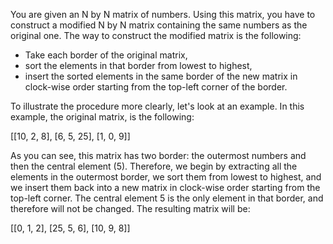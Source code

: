 You are given an N by N matrix of numbers. Using this matrix, you have to construct a modified N by N matrix containing the same numbers as the original one. The way to construct the modified matrix is the following:
- Take each border of the original matrix,
- sort the elements in that border from lowest to highest,
- insert the sorted elements in the same border of the new matrix in clock-wise order starting from the top-left corner of the border.

To illustrate the procedure more clearly, let's look at an example. In this example, the original matrix, is the following:

[[10, 2, 8],
 [6, 5, 25],
 [1, 0, 9]]

As you can see, this matrix has two border: the outermost numbers and then the central element (5).
Therefore, we begin by extracting all the elements in the outermost border, we sort them from lowest to highest, and we insert them back into a new matrix in clock-wise order starting from the top-left corner. The central element 5 is the only element in that border, and therefore will not be changed.
The resulting matrix will be:

[[0, 1, 2],
 [25, 5, 6],
 [10, 9, 8]]